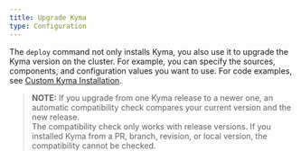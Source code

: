 ```yaml
---
title: Upgrade Kyma
type: Configuration
---
```


The `deploy` command not only installs Kyma, you also use it to upgrade the Kyma version on the cluster. For example, you can specify the sources, components, and configuration values you want to use. For code examples, see [Custom Kyma Installation](#install-kyma-custom).

> **NOTE:** If you upgrade from one Kyma release to a newer one, an automatic compatibility check compares your current version and the new release.<br>
The compatibility check only works with release versions. If you installed Kyma from a PR, branch, revision, or local version, the compatibility cannot be checked.